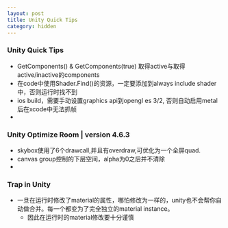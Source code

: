 ```yaml
---
layout: post
title: Unity Quick Tips
category: hidden
---
```


### Unity Quick Tips

* GetComponents<T>() & GetComponents<T>(true) 取得active与取得active/inactive的components
* 在code中使用Shader.Find()的资源，一定要添加到always include shader中，否则运行时找不到
* ios build，需要手动设置graphics api到opengl es 3/2, 否则自动启用metal后在xcode中无法抓帧
* 

### Unity Optimize Room | version 4.6.3

* skybox使用了6个drawcall,并且有overdraw,可优化为一个全屏quad.
* canvas group控制的下层空间，alpha为0之后并不清除
* 

### Trap in Unity

* 一旦在运行时修改了material的属性，哪怕修改为一样的，unity也不会帮你自动做合并。每一个都变为了完全独立的material instance。
  * 因此在运行时的material修改要十分谨慎
